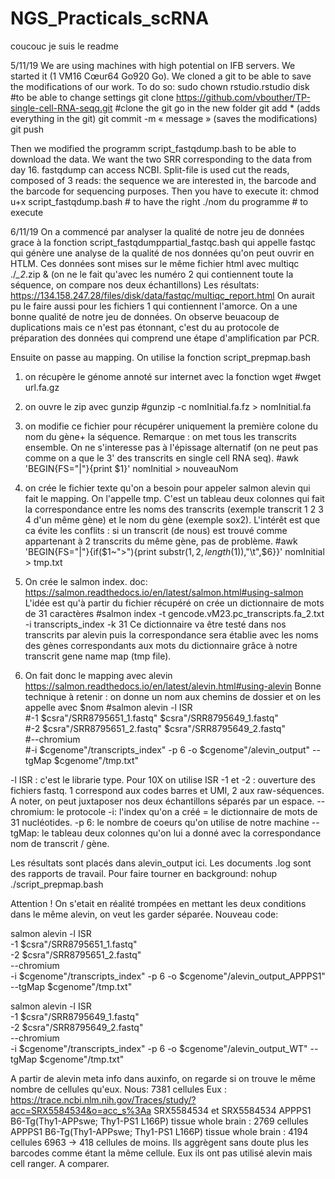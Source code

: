 # NGS_Practicals_scRNA

coucouc je suis le readme

5/11/19
We are using machines with high potential on IFB servers. We started it (1 VM16 Cœur64 Go920 Go). 
We cloned a git to be able to save the modifications of our work. To do so: 
sudo chown rstudio.rstudio disk #to be able to change settings
git clone https://github.com/vbouther/TP-single-cell-RNA-seqq.git #clone the git
go in the new folder
git add * (adds everything in the git)
git commit -m « message »  (saves the modifications)
git push

Then we modified the programm script_fastqdump.bash to be able to download the data. We want the two SRR corresponding to the data from day 16. fastqdump can access NCBI. Split-file is used cut the reads, composed of 3 reads: the sequence we are interested in, the barcode and the barcode for sequencing purposes.
Then you have to execute it: 
chmod u+x script_fastqdump.bash # to have the right
./nom du programme # to execute 


6/11/19
On a commencé par analyser la qualité de notre jeu de données grace à la fonction script_fastqdumppartial_fastqc.bash qui appelle fastqc qui génère une analyse de la qualité de nos données qu'on peut ouvrir en HTLM.
Ces données sont mises sur le même fichier html avec 
multiqc ./*_2*.zip & (on ne le fait qu'avec les numéro 2 qui contiennent toute la séquence, on compare nos deux échantillons) 
Les résultats: https://134.158.247.28/files/disk/data/fastqc/multiqc_report.html
On aurait pu le faire aussi pour les fichiers 1 qui contiennent l'amorce. 
On a une bonne qualité de notre jeu de données. On observe beuacoup de duplications mais ce n'est pas étonnant, c'est du au protocole de préparation des données qui comprend une étape d'amplification par PCR.

Ensuite on passe au mapping. 
On utilise la fonction script_prepmap.bash
1. on récupère le génome annoté sur internet avec la fonction wget
#wget url.fa.gz

2. on ouvre le zip avec gunzip
#gunzip -c nomInitial.fa.fz > nomInitial.fa

3. on modifie ce fichier pour récupérer uniquement la première colone du nom du gène+ la séquence. Remarque : on met tous les transcrits ensemble. On ne s'interesse pas à l'épissage alternatif (on ne peut pas comme on a que le 3' des transcrits en single cell RNA seq). 
#awk 'BEGIN{FS="|"}{print $1}' nomInitial > nouveauNom

4. on crée le fichier texte qu'on a besoin pour appeler salmon alevin qui fait le mapping. On l'appelle tmp. C'est un tableau deux colonnes qui fait la correspondance entre les noms des transcrits (exemple transcrit 1 2 3 4 d'un même gène) et le nom du gène (exemple sox2). L'intérêt est que ca évite les conflits : si un transcrit (de nous) est trouvé comme appartenant à 2 transcrits du même gène, pas de problème. 
#awk 'BEGIN{FS="|"}{if($1~">"){print substr($1,2,length($1)),"\t",$6}}' nomInitial > tmp.txt

5. On crée le salmon index. doc: https://salmon.readthedocs.io/en/latest/salmon.html#using-salmon
L'idée est qu'à partir du fichier récupéré on crée un dictionnaire de mots de 31 caractères
#salmon index -t gencode.vM23.pc_transcripts.fa_2.txt -i transcripts_index -k 31
Ce dictionnaire va être testé dans nos transcrits par alevin puis la correspondance sera établie avec les noms des gènes correspondants aux mots du dictionnaire grâce à notre transcrit gene name map (tmp file). 

6. On fait donc le mapping avec alevin https://salmon.readthedocs.io/en/latest/alevin.html#using-alevin
Bonne technique à retenir : on donne un nom aux chemins de dossier et on les appelle avec $nom
#salmon alevin -l ISR \
#-1 $csra"/SRR8795651_1.fastq" $csra"/SRR8795649_1.fastq" \
#-2 $csra"/SRR8795651_2.fastq" $csra"/SRR8795649_2.fastq" \
#--chromium  \
#-i $cgenome"/transcripts_index" -p 6 -o $cgenome"/alevin_output" --tgMap $cgenome"/tmp.txt"

-l ISR : c'est le librarie type. Pour 10X on utilise ISR
-1 et -2 : ouverture des fichiers fastq. 1 correspond aux codes barres et UMI, 2 aux raw-séquences. A noter, on peut juxtaposer nos deux échantillons séparés par un espace. 
--chromium: le protocole
-i: l'index qu'on a créé = le dictionnaire de mots de 31 nucléotides.
-p 6: le nombre de coeurs qu'on utilise de notre machine
--tgMap: le tableau deux colonnes qu'on lui a donné avec la correspondance nom de transcrit / gène. 

Les résultats sont placés dans alevin_output ici. Les documents .log sont des rapports de travail.
Pour faire tourner en background: nohup ./script_prepmap.bash

Attention ! On s'etait en réalité trompées en mettant les deux conditions dans le même alevin, on veut les garder séparée. 
Nouveau code: 

salmon alevin -l ISR \
-1 $csra"/SRR8795651_1.fastq" \
-2 $csra"/SRR8795651_2.fastq" \
--chromium  \
-i $cgenome"/transcripts_index" -p 6 -o $cgenome"/alevin_output_APPPS1" --tgMap $cgenome"/tmp.txt"

salmon alevin -l ISR \
-1  $csra"/SRR8795649_1.fastq" \
-2  $csra"/SRR8795649_2.fastq" \
--chromium  \
-i $cgenome"/transcripts_index" -p 6 -o $cgenome"/alevin_output_WT" --tgMap $cgenome"/tmp.txt"



A partir de alevin meta info dans auxinfo, on regarde si on trouve le même nombre de cellules qu'eux. 
Nous: 7381 cellules
Eux : https://trace.ncbi.nlm.nih.gov/Traces/study/?acc=SRX5584534&o=acc_s%3Aa
SRX5584534 et SRX5584534
      APPPS1 B6-Tg(Thy1-APPswe; Thy1-PS1 L166P) tissue	whole brain : 2769 cellules
      APPPS1 B6-Tg(Thy1-APPswe; Thy1-PS1 L166P) tissue	whole brain : 4194 cellules
      6963 -> 418 cellules de moins. Ils aggrègent sans doute plus les barcodes comme étant la même cellule. Eux ils ont pas utilisé alevin mais cell ranger. A comparer. 
      

